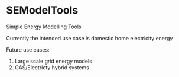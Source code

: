 # SEModelTools
Simple Energy Modelling Tools

Currently the intended use case is domestic home electricity energy

Future use cases:
1. Large scale grid energy models
1. GAS/Electricty hybrid systems    
